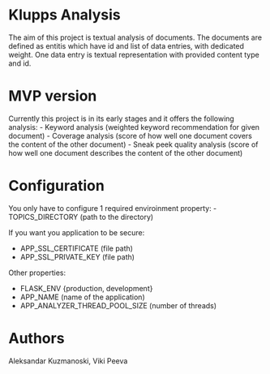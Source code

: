 # Klupps Analysis

The aim of this project is textual analysis of documents. The documents are defined as entitis which have id and list of data entries,
with dedicated weight. One data entry is textual representation with provided content type and id.

<h1>MVP version</h1>
Currently this project is in its early stages and it offers the following analysis:
- Keyword analysis (weighted keyword recommendation for given document)
- Coverage analysis (score of how well one document covers the content of the other document)
- Sneak peek quality analysis (score of how well one document describes the content of the other document)

<h1>Configuration</h1>
You only have to configure 1 required enviroinment property:
- TOPICS_DIRECTORY (path to the directory)

If you want you application to be secure:
- APP_SSL_CERTIFICATE (file path)
- APP_SSL_PRIVATE_KEY (file path)

Other properties:
- FLASK_ENV {production, development}
- APP_NAME (name of the application)
- APP_ANALYZER_THREAD_POOL_SIZE (number of threads)

<h1>Authors</h1>
Aleksandar Kuzmanoski, Viki Peeva
